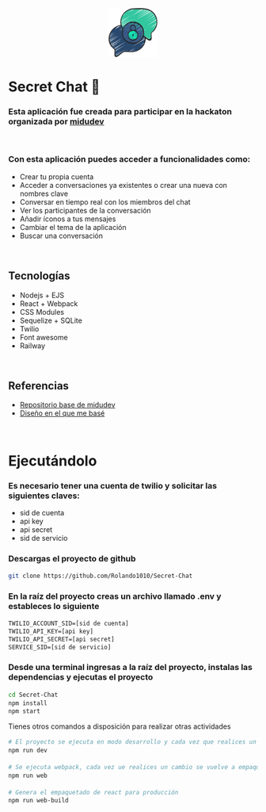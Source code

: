 <p align="center">
    <img src="./static/img/icon.png" width="100"/>
</p>

# Secret Chat 💬

### Esta aplicación fue creada para participar en la hackaton organizada por [midudev](https://twitch.tv/midudev)

<br>

### Con esta aplicación puedes acceder a funcionalidades como:
* Crear tu propia cuenta
* Acceder a conversaciones ya existentes o crear una nueva con nombres clave
* Conversar en tiempo real con los miembros del chat
* Ver los participantes de la conversación
* Añadir íconos a tus mensajes
* Cambiar el tema de la aplicación
* Buscar una conversación

<br>

## Tecnologías
* Nodejs + EJS
* React + Webpack
* CSS Modules
* Sequelize + SQLite
* Twilio
* Font awesome
* Railway

<br>

## Referencias
* [Repositorio base de midudev](https://github.com/midudev/chat-hackathon)
* [Diseño en el que me basé](https://dribbble.com/shots/15568094-Messaging-Dark-Light-Theme-Exploration/attachments/7352252?mode=media)

<br>

# Ejecutándolo

### Es necesario tener una cuenta de twilio y solicitar las siguientes claves:
* sid de cuenta
* api key
* api secret
* sid de servicio

### Descargas el proyecto de github
```bash
git clone https://github.com/Rolando1010/Secret-Chat
```

### En la raíz del proyecto creas un archivo llamado .env y estableces lo siguiente
```env
TWILIO_ACCOUNT_SID=[sid de cuenta]
TWILIO_API_KEY=[api key]
TWILIO_API_SECRET=[api secret]
SERVICE_SID=[sid de servicio]
```

### Desde una terminal ingresas a la raíz del proyecto, instalas las dependencias y ejecutas el proyecto
```bash
cd Secret-Chat
npm install
npm start
```

Tienes otros comandos a disposición para realizar otras actividades
```bash
# El proyecto se ejecuta en modo desarrollo y cada vez que realices un cambio en un archivo el servidor se reinicia
npm run dev

# Se ejecuta webpack, cada vez ue realices un cambio se vuelve a empaquetar la sección de React
npm run web

# Genera el empaquetado de react para producción
npm run web-build
```